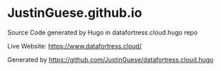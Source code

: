 # JustinGuese.github.io
Source Code generated by Hugo in datafortress.cloud.hugo repo

Live Website: https://www.datafortress.cloud/

Generated by https://github.com/JustinGuese/datafortress.cloud.hugo
